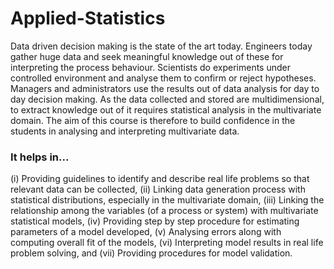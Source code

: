 # Applied-Statistics 

Data driven decision making is the state of the art today. Engineers today gather huge data and seek meaningful knowledge out of these for interpreting the process behaviour. Scientists do experiments under controlled environment and analyse them to confirm or reject hypotheses. Managers and administrators use the results out of data analysis for day to day decision making. As the data collected and stored are multidimensional, to extract knowledge out of it requires statistical analysis in the multivariate domain. The aim of this course is therefore to build confidence in the students in analysing and interpreting multivariate data. 

### It helps in...
(i) Providing guidelines to identify and describe real life problems so that relevant data can be collected,
(ii) Linking data generation process with statistical distributions, especially in the multivariate domain,
(iii) Linking the relationship among the variables (of a process or system) with multivariate statistical models,
(iv) Providing step by step procedure for estimating parameters of a model developed,
(v) Analysing errors along with computing overall fit of the models,
(vi) Interpreting model results in real life problem solving, and
(vii) Providing procedures for model validation.
